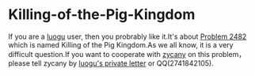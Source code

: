 # Killing-of-the-Pig-Kingdom
If you are a [luogu](www.luogu.com.cn) user, then you probrably like it.It's about [Problem 2482](www.luogu.com.cn/problem/P2482) which is named Killing of the Pig Kingdom.As we all know, it is a very difficult question.If you want to cooperate with [zycany](www.luogu.com.cn/user/270791) on this  problem，please tell zycany by [luogu's private letter](www.luogu.com.cn/chat) or QQ(2741842105).
